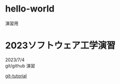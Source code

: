# hello-world
演習用

# 2023ソフトウェア工学演習
2023/7/4 \
git/github 演習

[git-tutorial](https://github.com/YAHAGI-sea/hello-world/blob/main/git-tutorial.md)